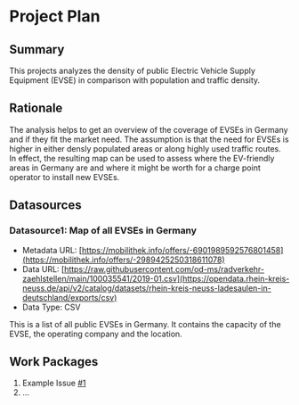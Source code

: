 # Project Plan

## Summary

<!-- Describe your data science project in max. 5 sentences. -->
This projects analyzes the density of public Electric Vehicle Supply Equipment (EVSE) in comparison with population and traffic density.

## Rationale

<!-- Outline the impact of the analysis, e.g. which pains it solves. -->
The analysis helps to get an overview of the coverage of EVSEs in Germany and if they fit the market need. The assumption is that the need for EVSEs is higher in either densly populated areas or along highly used traffic routes. In effect, the resulting map can be used to assess where the EV-friendly areas in Germany are and where it might be worth for a charge point operator to install new EVSEs.

## Datasources

<!-- Describe each datasources you plan to use in a section. Use the prefic "DatasourceX" where X is the id of the datasource. -->

### Datasource1: Map of all EVSEs in Germany
* Metadata URL: [https://mobilithek.info/offers/-6901989592576801458](https://mobilithek.info/offers/-2989425250318611078)
* Data URL: [https://raw.githubusercontent.com/od-ms/radverkehr-zaehlstellen/main/100035541/2019-01.csv](https://opendata.rhein-kreis-neuss.de/api/v2/catalog/datasets/rhein-kreis-neuss-ladesaulen-in-deutschland/exports/csv)
* Data Type: CSV

This is a list of all public EVSEs in Germany. It contains the capacity of the EVSE, the operating company and the location.

## Work Packages

<!-- List of work packages ordered sequentially, each pointing to an issue with more details. -->

1. Example Issue [#1][i1]
2. ...

[i1]: https://github.com/jvalue/2023-amse-template/issues/1
